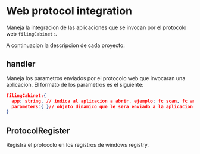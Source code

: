 # Web protocol integration

Maneja la integracion de las aplicaciones que se invocan por el protocolo web `filingCabinet:`. 

A continuacion la descripcion de cada proyecto:

## handler

Maneja los parametros enviados por el protocolo web que invocaran una aplicacion. El formato de los parametros es el siguiente:

```json
filingCabinet:{
  app: string, // indica al aplicacion a abrir. ejemplo: fc scan, fc admin, fc web. etc, etc.
  parameters:{ }// objeto dinamico que le sera enviado a la aplicacion como parametro
}
```

## ProtocolRegister

Registra el protocolo en los registros de windows registry.
